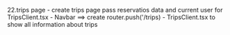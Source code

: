 22.trips page
    - create trips page pass reservatios data and current user for TripsClient.tsx 
    - Navbar ==> create router.push('/trips)
    - TripsClient.tsx to show all information about trips



            



